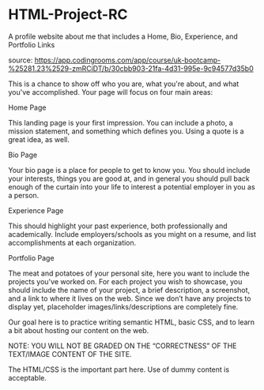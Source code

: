 # HTML-Project-RC
A profile website about me that includes a Home, Bio, Experience, and Portfolio Links

source: https://app.codingrooms.com/app/course/uk-bootcamp-%25281.23%2529-zmRCiDT/b/30cbb903-21fa-4d31-995e-9c94577d35b0


This is a chance to show off who you are, what you're about, and what you've accomplished. Your page will focus on four main areas:

Home Page

This landing page is your first impression. You can include a photo, a mission statement, and something which defines you. Using a quote is a great idea, as well.

Bio Page

Your bio page is a place for people to get to know you. You should include your interests, things you are good at, and in general you should pull back enough of the curtain into your life to interest a potential employer in you as a person.

Experience Page

This should highlight your past experience, both professionally and academically.  Include employers/schools as you might on a resume, and list accomplishments at each organization.

Portfolio Page

The meat and potatoes of your personal site, here you want to include the projects you've worked on. For each project you wish to showcase, you should include the name of your project, a brief description, a screenshot, and a link to where it lives on the web.  Since we don’t have any projects to display yet, placeholder images/links/descriptions are completely fine.

Our goal here is to practice writing semantic HTML, basic CSS, and to learn a bit about hosting our content on the web.

NOTE: YOU WILL NOT BE GRADED ON THE “CORRECTNESS” OF THE TEXT/IMAGE CONTENT OF THE SITE.

The HTML/CSS is the important part here. Use of dummy content is acceptable.

